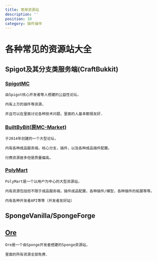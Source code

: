```yaml
---
title: 常用资源站
description: ''
position: 10
category: 插件操作
---
```


# 各种常见的资源站大全

## Spigot及其分支类服务端(CraftBukkit)

### [SpigotMC](https://www.spigotmc.org/)

``` 
由Spigot核心开发者等人搭建的公益性论坛，

内有上万的插件等资源，

并且可以在里面讨论各种技术问题，里面的人基本都很友好.
```

### [BuiltByBit(原MC-Market)](https://builtbybit.com/)

```
于2014年创建的一个大型论坛，

内有各种成品服务端，核心分支，插件，以及各种成品插件配置。

付费资源居多但是质量偏高。
```

### [PolyMart](https://polymart.org/)

```
PolyMart是一个以用户为中心的大型资源站，

内有资源包括但不限于成品服务端，插件成品配置，各种插件/模型，各种插件的拓展等等。

内有各种开发者API等等（开发者友好站）
```

## SpongeVanilla/SpongeForge

## [Ore](https://ore.spongepowered.org/)

```
Ore是一个由Sponge开发者搭建的Sponge资源站，

里面的所有资源全部免费.
```
